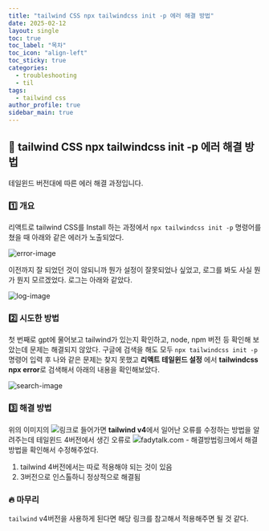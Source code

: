 ```yaml
---
title: "tailwind CSS npx tailwindcss init -p 에러 해결 방법"
date: 2025-02-12
layout: single
toc: true
toc_label: "목차"
toc_icon: "align-left"
toc_sticky: true
categories:
  - troubleshooting
  - til
tags:
  - tailwind css
author_profile: true
sidebar_main: true
---
```


## :ledger: tailwind CSS npx tailwindcss init -p 에러 해결 방법

테일윈드 버전대에 따른 에러 해결 과정입니다.

### :one: 개요

리액트로 tailwind CSS를 Install 하는 과정에서 `npx tailwindcss init -p` 명령어를 쳤을 때 아래와 같은 에러가 노출되었다.

![error-image](https://github.com/user-attachments/assets/d4651098-17bd-4263-8865-b43f8c941f7e)

이전까지 잘 되었던 것이 않되니까 뭔가 설정이 잘못되었나 싶었고, 로그를 봐도 사실 뭔가 뭔지 모르겠었다. 로그는 아래와 같았다.

![log-image](https://github.com/user-attachments/assets/f864f743-0e73-4e2a-a0f7-65b1b2dc4a36)

### :two: 시도한 방법

첫 번째로 gpt에 물어보고 tailwind가 있는지 확인하고, node, npm 버전 등 확인해 보았는데 문제는 해결되지 않았다. 구글에 검색을 해도 모두 `npx tailwindcss init -p` 명령어 입력 후 나와 같은 문제는 찾지 못했고 **리액트 테일윈드 설정** 에서 **tailwindcss npx error**로 검색해서 아래의 내용을 확인해보았다.

![search-image](https://github.com/user-attachments/assets/166335ca-4235-45dc-8f65-db8ba337661a)

### :three: 해결 방법

위의 이미지의 ![링크](https://www.threads.net/@fdaytalk/post/DFVToEbtWIq/how-to-fix-npx-tailwindcss-init-error-in-tailwind-v4-solvedif-youve-recently-tri?hl=ko)로 들어가면 **tailwind v4**에서 일어난 오류를 수정하는 방법을 알려주는데 테일윈드 4버전에서 생긴 오류로 ![fadytalk.com - 해결방법](https://l.threads.net/?u=http%3A%2F%2Fwww.fdaytalk.com%2Fnpx-tailwindcss-init-npm-error-could-not-determine-executable-to-run%2F&e=AT3Yn9aWwgLpjfdu8Izi6UJ6shgzj_qPAFwBORfR3dTF1NxMoAs6C97ISaJxBOXSFA7mOr9gaL3Vhae0AAfyZ6HBZ46DLUK4L2-3HT5rUYmQmjOhV-DHI0olj5Nd9qjn)링크에서 해결 방법을 확인해서 수정해주었다.

1. tailwind 4버전에서는 따로 적용해야 되는 것이 있음
2. 3버전으로 인스톨하니 정상적으로 해결됨

### :fire: 마무리

`tailwind` v4버전을 사용하게 된다면 해당 링크를 참고해서 적용해주면 될 것 같다.
